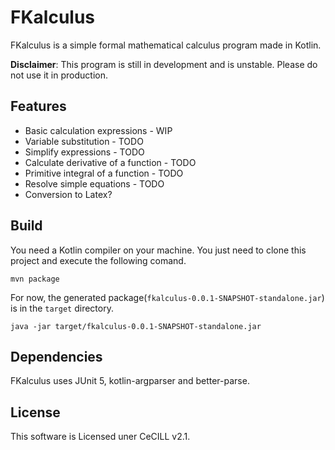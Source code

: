 # FKalculus #

FKalculus is a simple formal mathematical calculus program made in Kotlin.

**Disclaimer**: This program is still in development and is unstable.
Please do not use it in production.

## Features ##

- Basic calculation expressions - WIP
- Variable substitution - TODO
- Simplify expressions - TODO
- Calculate derivative of a function - TODO
- Primitive integral of a function - TODO
- Resolve simple equations - TODO
- Conversion to Latex?


## Build ##

You need a Kotlin compiler on your machine. You just need to clone this project
and execute the following comand.

```
mvn package
```

For now, the generated package(`fkalculus-0.0.1-SNAPSHOT-standalone.jar`) is 
in the `target` directory.

```
java -jar target/fkalculus-0.0.1-SNAPSHOT-standalone.jar
```


## Dependencies ##

FKalculus uses JUnit 5, kotlin-argparser and better-parse.

## License ##

This software is Licensed uner CeCILL v2.1.

